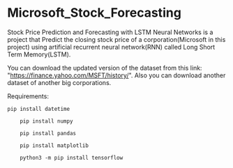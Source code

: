 # Microsoft_Stock_Forecasting
Stock Price Prediction and Forecasting with LSTM Neural Networks is a project that Predict the closing stock price of a corporation(Microsoft in this project) using artificial recurrent neural network(RNN) called Long Short Term Memory(LSTM).

You can download the updated version of the dataset from this link: "https://finance.yahoo.com/MSFT/history/". Also you can download another dataset of another big corporations.  

Requirements:

  	pip install datetime
	
		pip install numpy
	
		pip install pandas
	
		pip install matplotlib
	
		python3 -m pip install tensorflow
